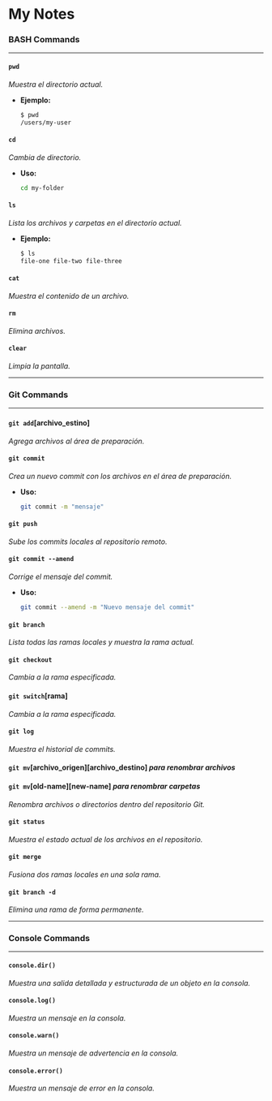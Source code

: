 # My Notes

### BASH Commands

---

#### `pwd`

 *Muestra el directorio actual.*

- **Ejemplo:**

  ```sh
  $ pwd
  /users/my-user
  ```

#### `cd`

 *Cambia de directorio.*

- **Uso:**

  ```sh
  cd my-folder
  ```

#### `ls`

 *Lista los archivos y carpetas en el directorio actual.*

- **Ejemplo:**

  ```sh
  $ ls
  file-one file-two file-three
  ```

#### `cat`

 *Muestra el contenido de un archivo.*
  
#### `rm`

 *Elimina archivos.*
  
#### `clear`

 *Limpia la pantalla.*

---

### Git Commands

---

#### `git add`[archivo_estino]

 *Agrega archivos al área de preparación.*
  
#### `git commit`

 *Crea un nuevo commit con los archivos en el área de preparación.*

- **Uso:**

  ```sh
  git commit -m "mensaje"
  ```

#### `git push`

 *Sube los commits locales al repositorio remoto.*
  
#### `git commit --amend`

 *Corrige el mensaje del commit.*

- **Uso:**

  ```sh
  git commit --amend -m "Nuevo mensaje del commit"
  ```

#### `git branch`

 *Lista todas las ramas locales y muestra la rama actual.*

#### `git checkout`

 *Cambia a la rama especificada.*
  
#### `git switch`[rama]

 *Cambia a la rama especificada.*
  
#### `git log`

 *Muestra el historial de commits.*

#### `git mv`[archivo_origen][archivo_destino] *para renombrar archivos*

#### `git mv`[old-name][new-name] *para renombrar carpetas*

 *Renombra archivos o directorios dentro del repositorio Git.*

#### `git status`

*Muestra el estado actual de los archivos en el repositorio.*

#### `git merge`

 *Fusiona dos ramas locales en una sola rama.*

#### `git branch -d`

 *Elimina una rama de forma permanente.*

---

### Console Commands

---

#### `console.dir()`

 *Muestra una salida detallada y estructurada de un objeto en la consola.*

#### `console.log()`

 *Muestra un mensaje en la consola.*

#### `console.warn()`

 *Muestra un mensaje de advertencia en la consola.*

#### `console.error()`

 *Muestra un mensaje de error en la consola.*
